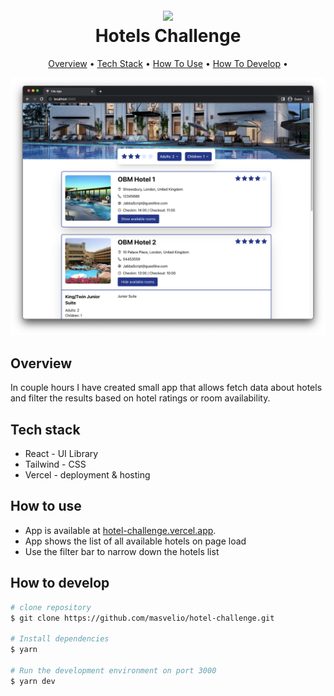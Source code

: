 <h1 align="center">
  <br>
  <img width="100" src="https://emojipedia-us.s3.dualstack.us-west-1.amazonaws.com/thumbs/120/apple/325/hotel_1f3e8.png"/>
  <br>
  Hotels Challenge
  <br>
</h1>

<p align="center">
  <a href="#overview">Overview</a> •
  <a href="#tech-stack">Tech Stack</a> •
  <a href="#how-to-use">How To Use</a> •
  <a href="#how-to-develop">How To Develop</a> •
</p>

![screenshot](https://raw.githubusercontent.com/masvelio/masvelio/main/Screenshot%202022-11-20%20at%2012.14.17.png)

## Overview

In couple hours I have created small app that allows fetch data about hotels and filter the results based on hotel ratings or room availability.

## Tech stack

- React - UI Library
- Tailwind - CSS
- Vercel - deployment & hosting

## How to use

- App is available at [hotel-challenge.vercel.app](https://hotel-challenge.vercel.app/).
- App shows the list of all available hotels on page load
- Use the filter bar to narrow down the hotels list

## How to develop

```bash
# clone repository
$ git clone https://github.com/masvelio/hotel-challenge.git

# Install dependencies
$ yarn

# Run the development environment on port 3000
$ yarn dev

```
